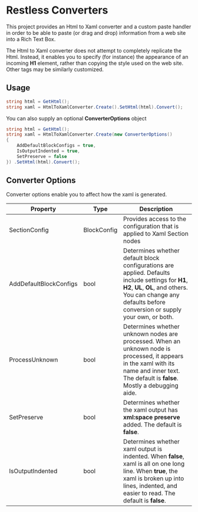 # Restless Converters

This project provides an Html to Xaml converter and a custom paste handler in order to be able to paste (or drag and drop) information from a web site into a Rich Text Box.

The Html to Xaml converter does not attempt to completely replicate the Html. Instead, it enables you to specify (for instance) the appearance of an incoming **H1** element, 
rather than copying the style used on the web site. Other tags may be similarly customized.

## Usage

```c#
string html = GetHtml();
string xaml = HtmlToXamlConverter.Create().SetHtml(html).Convert();
```

You can also supply an optional **ConverterOptions** object

```c#
string html = GetHtml();
string xaml = HtmlToXamlConverter.Create(new ConverterOptions()
{
    AddDefaultBlockConfigs = true,
    IsOutputIndented = true,
    SetPreserve = false
}) .SetHtml(html).Convert();
```

## Converter Options
Converter options enable you to affect how the xaml is generated.

| Property | Type | Description |
| --- | --- | --- |
| SectionConfig | BlockConfig | Provides access to the configuration that is applied to Xaml Section nodes |
| AddDefaultBlockConfigs | bool | Determines whether default block configurations are applied. Defaults include settings for **H1**, **H2**, **UL**, **OL**, and others. You can change any defaults before conversion or supply your own, or both. |
| ProcessUnknown | bool | Determines whether unknown nodes are processed. When an unknown node is processed, it appears in the xaml with its name and inner text. The default is **false**. Mostly a debugging aide. |
| SetPreserve | bool | Determines whether the xaml output has **xml:space preserve** added. The default is **false**. |
| IsOutputIndented | bool | Determines whether xaml output is indented. When **false**, xaml is all on one long line. When **true**, the xaml is broken up into lines, indented, and easier to read. The default is **false**. |





